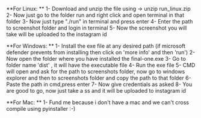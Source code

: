 **For Linux: ** 
1- Download and unzip the file using -> unzip run_linux.zip 
2- Now just go to the folder run and right click and open terminal in that folder 
3- Now just type "./run" in terminal and press enter 
4- Enter the path to screenshot folder and login in terminal 
5- Now the screenshot you will take will be uploaded to the instagram id

**For Windows: ** 
1- Install the exe file at any desired path (if microsoft defender prevents from installing then click on 'more info' and then 'run') 
2- Now open the folder where you have installed the final-one.exe 
3- Go to folder name 'dist' , it will have the executable file 
4- Run the exe file 
5- CMD will open and ask for the path to screenshots folder, now go to windows explorer and then to screenshots folder and copy the path to that folder 
6- Paste the path in cmd,press enter 
7- Now give credentials as asked 
8- You are good to go, now just take a ss and it will be uploaded to instagram id

**For Mac: ** 
1- Fund me because i don't have a mac and we can't cross compile using pyinstaller :-)
